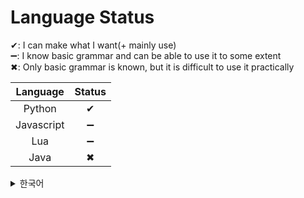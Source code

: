 # Language Status

✔: I can make what I want(+ mainly use) <br>
➖: I know basic grammar and can be able to use it to some extent <br>
✖: Only basic grammar is known, but it is difficult to use it practically
<br>
<div align=center>
  
|Language|Status|
|:---:|:---:|
|Python| ✔
|Javascript| ➖
|Lua| ➖
|Java| ✖

</div>
<details>
<summary>한국어</summary>
<br>
✔: 원하는 것을 만들 수 있음(+ 주로 사용) <br>
➖: 기본 문법을 알고 어느정도 구사할 수 있음 <br>
✖: 기초만 알며 실질적으로 사용하기 어려움 <br>
  
<div align=center>
<br>

|언어|상태|
|:---:|:---:|
|Python(파이썬)| ✔
|Javascript(자바스크립트)| ➖
|Lua(루아)| ➖
|Java(자바)| ✖
</details>
</div>

